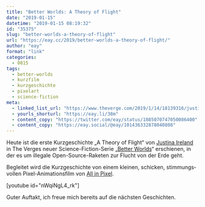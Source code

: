 ```yaml
---
title: "Better Worlds: A Theory of Flight"
date: "2019-01-15"
datetime: "2019-01-15 08:19:32"
id: "35375"
slug: "better-worlds-a-theory-of-flight"
url: "https://eay.cc/2019/better-worlds-a-theory-of-flight/"
author: "eay"
format: "link"
categories:
  - 0815
tags:
  - better-worlds
  - kurzfilm
  - kurzgeschichte
  - pixelart
  - science-fiction
meta:
  - linked_list_url: "https://www.theverge.com/2019/1/14/18139316/justina-ireland-theory-of-flight-story-rocket-better-worlds"
  - yourls_shorturl: "https://eay.li/38m"
  - content_copy: "https://twitter.com/eay/status/1085070747050086400"
  - content_copy: "https://eay.social/@eay/101436332878040808"
---
```


Heute ist die erste Kurzgeschichte „A Theory of Flight“ von [Justina Ireland](http://justinaireland.com/) in The Verges neuer Science-Fiction-Serie „[Better Worlds](https://www.theverge.com/2018/12/5/18055980/better-worlds-science-fiction-short-stories-video)“ erschienen, in der es um illegale Open-Source-Raketen zur Flucht von der Erde geht.

Begleitet wird die Kurzgeschichte von einem kleinen, schicken, stimmungs­vollen Pixel-Animationsfilm von [All in Pixel](http://www.allinpixel.com/).

\[youtube id="nWqiNgL4\_rk"\]

Guter Auftakt, ich freue mich bereits auf die nächsten Geschichten.
